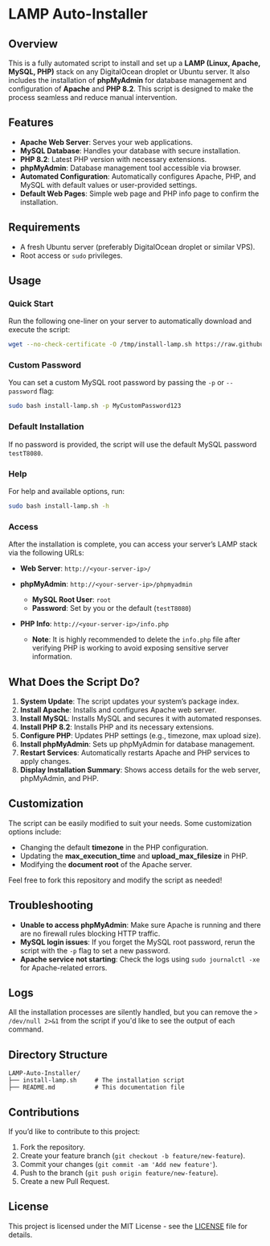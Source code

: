 # LAMP Auto-Installer

## Overview

This is a fully automated script to install and set up a **LAMP (Linux, Apache, MySQL, PHP)** stack on any DigitalOcean droplet or Ubuntu server. It also includes the installation of **phpMyAdmin** for database management and configuration of **Apache** and **PHP 8.2**. This script is designed to make the process seamless and reduce manual intervention.

## Features

- **Apache Web Server**: Serves your web applications.
- **MySQL Database**: Handles your database with secure installation.
- **PHP 8.2**: Latest PHP version with necessary extensions.
- **phpMyAdmin**: Database management tool accessible via browser.
- **Automated Configuration**: Automatically configures Apache, PHP, and MySQL with default values or user-provided settings.
- **Default Web Pages**: Simple web page and PHP info page to confirm the installation.

## Requirements

- A fresh Ubuntu server (preferably DigitalOcean droplet or similar VPS).
- Root access or `sudo` privileges.

## Usage

### Quick Start

Run the following one-liner on your server to automatically download and execute the script:

```bash
wget --no-check-certificate -O /tmp/install-lamp.sh https://raw.githubusercontent.com/rifrocket/LAMP-Auto-Installer/main/install-lamp.sh; sudo bash /tmp/install-lamp.sh
```

### Custom Password

You can set a custom MySQL root password by passing the `-p` or `--password` flag:

```bash
sudo bash install-lamp.sh -p MyCustomPassword123
```

### Default Installation

If no password is provided, the script will use the default MySQL password `testT8080`.

### Help

For help and available options, run:

```bash
sudo bash install-lamp.sh -h
```

### Access

After the installation is complete, you can access your server’s LAMP stack via the following URLs:

- **Web Server**: `http://<your-server-ip>/`
- **phpMyAdmin**: `http://<your-server-ip>/phpmyadmin`
  - **MySQL Root User**: `root`
  - **Password**: Set by you or the default (`testT8080`)

- **PHP Info**: `http://<your-server-ip>/info.php`
  - **Note**: It is highly recommended to delete the `info.php` file after verifying PHP is working to avoid exposing sensitive server information.

## What Does the Script Do?

1. **System Update**: The script updates your system’s package index.
2. **Install Apache**: Installs and configures Apache web server.
3. **Install MySQL**: Installs MySQL and secures it with automated responses.
4. **Install PHP 8.2**: Installs PHP and its necessary extensions.
5. **Configure PHP**: Updates PHP settings (e.g., timezone, max upload size).
6. **Install phpMyAdmin**: Sets up phpMyAdmin for database management.
7. **Restart Services**: Automatically restarts Apache and PHP services to apply changes.
8. **Display Installation Summary**: Shows access details for the web server, phpMyAdmin, and PHP.

## Customization

The script can be easily modified to suit your needs. Some customization options include:

- Changing the default **timezone** in the PHP configuration.
- Updating the **max_execution_time** and **upload_max_filesize** in PHP.
- Modifying the **document root** of the Apache server.

Feel free to fork this repository and modify the script as needed!

## Troubleshooting

- **Unable to access phpMyAdmin**: Make sure Apache is running and there are no firewall rules blocking HTTP traffic.
- **MySQL login issues**: If you forget the MySQL root password, rerun the script with the `-p` flag to set a new password.
- **Apache service not starting**: Check the logs using `sudo journalctl -xe` for Apache-related errors.

## Logs

All the installation processes are silently handled, but you can remove the `> /dev/null 2>&1` from the script if you'd like to see the output of each command.

## Directory Structure

```
LAMP-Auto-Installer/
├── install-lamp.sh     # The installation script
├── README.md           # This documentation file
```

## Contributions

If you’d like to contribute to this project:

1. Fork the repository.
2. Create your feature branch (`git checkout -b feature/new-feature`).
3. Commit your changes (`git commit -am 'Add new feature'`).
4. Push to the branch (`git push origin feature/new-feature`).
5. Create a new Pull Request.

## License

This project is licensed under the MIT License - see the [LICENSE](LICENSE) file for details.